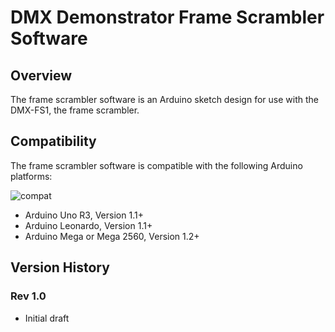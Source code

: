 # DMX Demonstrator Frame Scrambler Software

## Overview

The frame scrambler software is an Arduino sketch design for use with the DMX-FS1, the frame scrambler.

## Compatibility

 The frame scrambler software is compatible with the following Arduino platforms:

![compat](https://img.shields.io/badge/compat-verified-brightgreen)

- Arduino Uno R3,  Version 1.1+
- Arduino Leonardo, Version 1.1+
- Arduino Mega or Mega 2560, Version 1.2+

## Version History

### Rev 1.0

- Initial draft
